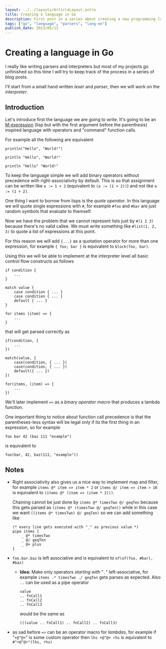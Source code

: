 ```yaml
---
layout: ../../layouts/ArticleLayout.astro
title: Creating a language in Go
description: First post in a series about creating a new programming language from scratch in Go
tags: ["go", "language", "parsers", "lang-en"]
publish_date: 2023/05/13
---
```


# Creating a language in Go

I really like writing parsers and interpreters but most of my projects go unfinished so this time I will try to keep track of the process in a series of blog posts.

I'll start from a small hand written _lexer_ and _parser_, then we will work on the _interpreter_.

## Introduction

Let's introduce first the language we are going to write. It's going to be an [M-expression](https://en.wikipedia.org/wiki/M-expression) (lisp but with the first argument before the parenthesis) inspired language with operators and "command" function calls.

For example all the following are equivalent

```
println("Hello", "World!")

println "Hello", "World!"

println "Hello" "World!"
```

To keep the language simple we will add binary operators without precedence with right-associativity by default. This is so that assignment can be written like `a := 1 + 2` (equivalent to `(a := (1 + 2))`) and not like `a := (1 + 2)`.

One thing I want to borrow from lisps is the _quote operator_. In this language we will quote single expressions with `#`, for example `#foo` and `#bar` are just random symbols that evaluate to themself. 

Now we have the problem that we cannot represent lists just by `#(1 2 3)` because there's no valid callee. We must write something like `#list(1, 2, 3)` to quote a list of expressions at this point. 

For this reason we will add `{...}` as a quotation operator for more than one expression, for example `{ foo; bar }` is equivalent to `block(foo, bar)`.

Using this we will be able to implement at the interpreter level all basic control flow constructs as follows

```
if condition {
    ...
}

match value {
    case condition { ... }
    case condition { ... }
    default { ... }
}

for items (item) => {
    ...
}
```

that will get parsed correctly as

``` 
if(condition, {
    ...
})

match(value, {
    case(condition, { ... })
    case(condition, { ... })
    default({ ... })
})

for(items, (item) => {
    ...
})
``` 

We'll later implement `=>` as a _binary operator macro_ that produces a lambda function. 

One important thing to notice about function call precedence is that the parentheses-less syntax will be legal only if its the first thing in an expression, so for example 

```
foo bar 42 (baz 111 "example")
```

is equivalent to 

```
foo(bar, 42, baz(111, "example"))
```

## Notes

- Right associativity also gives us a nice way to implement map and filter, for example `items @* item => item * 2` or `items @/ item => item > 10` is equivalent to `(items @* (item => (item * 2)))`. 

    Chaining cannot be just done by `items @* timesTwo @/ geqTen` because this gets parsed as `(items @* (timesTwo @/ geqTen))` while in this case we want `((items @* timesTwo) @/ geqTen)` so we can add something like

    ```
    (* every line gets executed with "_" as previous value *)
    pipe items {
        _ @* timesTwo
        _ @/ geqTen
        _ @+ plus
    }
    ```

- `foo.bar.baz` is left associative and is equivalent to `of(of(foo, #bar), #baz)`

    - **Idea:** Make only operators _starting with_ "`.`" left-associative, for example `items .* timesTwo ./ geqTen` gets parses as expected. Also `..` can be used as a pipe operator

        ```
        value
        .. fnCall1
        .. fnCall2
        .. fnCall3
        ```

        would be the same as

        ```
        (((value .. fnCall1) .. fnCall2) .. fnCall3)
        ```

- as sad before `=>` can be an operator macro for _lambdas_, for example if "`+@^@+`" is some custom operator then `lhs +@^@+ rhs` is equivalent to `#"+@^@+"(lhs, rhs)`
